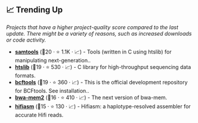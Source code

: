 ## 📈 Trending Up

_Projects that have a higher project-quality score compared to the last update. There might be a variety of reasons, such as increased downloads or code activity._

- <b><a href="https://github.com/samtools/samtools">samtools</a></b> (🥇20 ·  ⭐ 1.1K · 📈) - Tools (written in C using htslib) for manipulating next-generation..
- <b><a href="https://github.com/samtools/htslib">htslib</a></b> (🥈19 ·  ⭐ 530 · 📈) - C library for high-throughput sequencing data formats.
- <b><a href="https://github.com/samtools/bcftools">bcftools</a></b> (🥇19 ·  ⭐ 360 · 📈) - This is the official development repository for BCFtools. See installation..
- <b><a href="https://github.com/bwa-mem2/bwa-mem2">bwa-mem2</a></b> (🥈16 ·  ⭐ 410 · 📈) - The next version of bwa-mem.
- <b><a href="https://github.com/chhylp123/hifiasm">hifiasm</a></b> (🥈15 ·  ⭐ 130 · 📈) - Hifiasm: a haplotype-resolved assembler for accurate Hifi reads.

